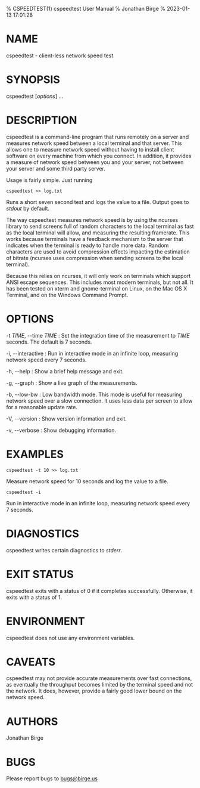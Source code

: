 % CSPEEDTEST(1) cspeedtest User Manual
% Jonathan Birge
% 2023-01-13 17:01:28

# NAME

cspeedtest - client-less network speed test

# SYNOPSIS

cspeedtest [*options*] ...

# DESCRIPTION

cspeedtest is a command-line program that runs remotely on a server and measures network speed between a local terminal and that server. This allows one to measure network speed without having to install client software on every machine from which you connect. In addition, it provides a measure of network speed between you and your server, not between your server and some third party server.

Usage is fairly simple. Just running

    cspeedtest >> log.txt

Runs a short seven second test and logs the value to a file. Output goes to *stdout* by default.

The way cspeedtest measures network speed is by using the ncurses library to send screens full of random characters to the local terminal as fast as the local terminal will allow, and measuring the resulting framerate. This works because terminals have a feedback mechanism to the server that indicates when the terminal is ready to handle more data. Random characters are used to avoid compression effects impacting the estimation of bitrate (ncurses uses compression when sending screens to the local terminal).

Because this relies on ncurses, it will only work on terminals which support ANSI escape sequences. This includes most modern terminals, but not all. It has been tested on xterm and gnome-terminal on Linux, on the Mac OS X Terminal, and on the Windows Command Prompt.

# OPTIONS

-t *TIME*, \--time *TIME*
:   Set the integration time of the measurement to *TIME* seconds.
    The default is 7 seconds.

-i, \--interactive
:   Run in interactive mode in an infinite loop, measuring network speed every 7 seconds.

-h, \--help
:   Show a brief help message and exit.

-g, \--graph
:   Show a live graph of the measurements.

-b, \--low-bw
:   Low bandwidth mode. This mode is useful for measuring network speed over a slow connection. It uses less data per screen to allow for a reasonable update rate.

-V, \--version
:   Show version information and exit.

-v, \--verbose
:   Show debugging information.

# EXAMPLES

    cspeedtest -t 10 >> log.txt

Measure network speed for 10 seconds and log the value to a file.

    cspeedtest -i

Run in interactive mode in an infinite loop, measuring network speed every 7 seconds.

# DIAGNOSTICS

cspeedtest writes certain diagnostics to *stderr*.

# EXIT STATUS

cspeedtest exits with a status of 0 if it completes successfully. Otherwise, it exits with a status of 1.

# ENVIRONMENT

cspeedtest does not use any environment variables.

# CAVEATS

cspeedtest may not provide accurate measurements over fast connections, as eventually the throughput becomes limited by the terminal speed and not the network. It does, however, provide a fairly good lower bound on the network speed.

# AUTHORS

Jonathan Birge

# BUGS

Please report bugs to bugs@birge.us